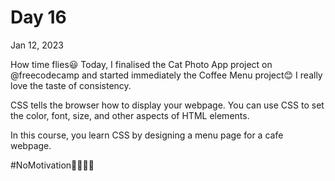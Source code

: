 # Day 16

Jan 12, 2023

How time flies😃
Today, I finalised the Cat Photo App project on @freecodecamp and started immediately the Coffee Menu project😊
I really love the taste of consistency.

CSS tells the browser how to display your webpage. You can use CSS to set the color, font, size, and other aspects of HTML elements.

In this course, you learn CSS by designing a menu page for a cafe webpage.


#NoMotivation🙅‍♂️🙅‍♂️
